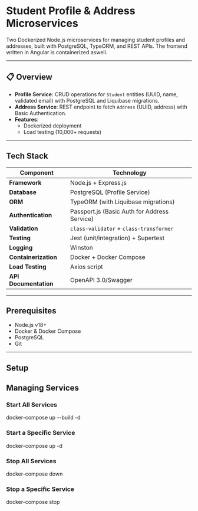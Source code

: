 # Student Profile & Address Microservices

Two Dockerized Node.js microservices for managing student profiles and addresses, built with PostgreSQL, TypeORM, and REST APIs. The frontend written in Angular is containerized aswell.

---

## 📋 Overview

- **Profile Service**: CRUD operations for `Student` entities (UUID, name, validated email) with PostgreSQL and Liquibase migrations.
- **Address Service**: REST endpoint to fetch `Address` (UUID, address) with Basic Authentication.
- **Features**: 
  - Dockerized deployment
  - Load testing (10,000+ requests)

---

## Tech Stack

| Component              | Technology                                                                 |
|------------------------|----------------------------------------------------------------------------|
| **Framework**          | Node.js + Express.js                                                       |
| **Database**           | PostgreSQL (Profile Service)                                               |
| **ORM**                | TypeORM (with Liquibase migrations)                                        |
| **Authentication**     | Passport.js (Basic Auth for Address Service)                               |
| **Validation**         | `class-validator` + `class-transformer`                                    |
| **Testing**            | Jest (unit/integration) + Supertest                                        |
| **Logging**            | Winston                                                                    |
| **Containerization**   | Docker + Docker Compose                                                    |
| **Load Testing**       | Axios script                                                                  |
| **API Documentation**  | OpenAPI 3.0/Swagger                                                        |

---

## Prerequisites

- Node.js v18+
- Docker & Docker Compose
- PostgreSQL
- Git

---

## Setup

## Managing Services

### Start All Services
docker-compose up --build -d

### Start a Specific Service
docker-compose up -d <service-name>

### Stop All Services
docker-compose down

### Stop a Specific Service
docker-compose stop <service-name>
